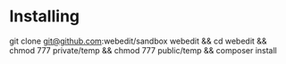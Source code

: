 Installing
============
git clone git@github.com:webedit/sandbox webedit && cd webedit && chmod 777 private/temp && chmod 777 public/temp && composer install
